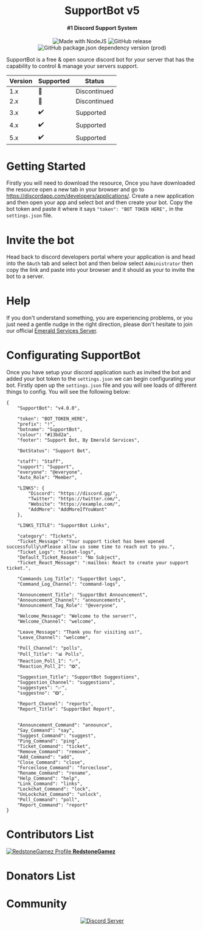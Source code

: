 <h1 align="center">SupportBot v5</h1>
<h4 align="center">#1 Discord Support System</h4>

<p align="center">
  <img src="https://img.shields.io/badge/Made%20with-NodeJS-blue.svg" alt="Made with NodeJS">
  <img src="https://img.shields.io/github/release/EmeraldRusher/SupportBot.svg" alt="GitHub release">
  <img src="https://img.shields.io/github/package-json/dependency-version/EmeraldRusher/SupportBot/discord.js.svg" alt="GitHub package.json dependency version (prod)">
</p>

SupportBot is a free & open source discord bot for your server that has the capability to control & manage your servers support.

| Version | Supported          | Status             |
| ------- | ------------------ |--------------------|
| 1.x     | 🚫                 | Discontinued       |
| 2.x     | 🚫                 | Discontinued       |
| 3.x     | ✔️                 | Supported          |
| 4.x     | ✔️                 | Supported          |
| 5.x     | ✔️                 | Supported          |

# Getting Started
Firstly you will need to download the resource, Once you have downloaded the resource open a new tab in your browser and go to https://discordapp.com/developers/applications/. Create a new application and then open your app and select bot and then create your bot. Copy the bot token and paste it where it says ``"token": "BOT TOKEN HERE",`` in the ``settings.json`` file.

# Invite the bot
Head back to discord developers portal where your application is and head into the ``OAuth`` tab and select bot and then below select ``Administrator`` then copy the link and paste into your browser and it should as your to invite the bot to a server.

# Help
If you don't understand something, you are experiencing problems, or you just need a gentle nudge in the right direction, please don't hesitate to join our official [Emerald Services Server](https://discord.gg/u47MQJ).

# Configurating SupportBot
Once you have setup your discord application such as invited the bot and added your bot token to the ``settings.json`` we can begin configurating your bot. Firstly open up the ``settings.json`` file and you will see loads of different things to config. You will see the following below:

```
{
    "SupportBot": "v4.0.0",
    
    "token": "BOT_TOKEN_HERE",
    "prefix": "!",
    "botname": "SupportBot",
    "colour": "#13bd2a",
    "footer": "Support Bot, By Emerald Services",
    
    "BotStatus": "Support Bot",
    
    "staff": "Staff",
    "support": "Support",
    "everyone": "@everyone",
    "Auto_Role": "Member",
    
    "LINKS": {
        "Discord": "https://discord.gg/",
        "Twitter": "https://twitter.com/",
        "Website": "https://example.com/",
        "AddMore": "AddMoreIfYouWant"
    },
    
    "LINKS_TITLE": "SupportBot Links",

    "category": "Tickets",
    "Ticket_Message": "Your support ticket has been opened successfully\nPlease allow us some time to reach out to you.",
    "Ticket_Logs": "ticket-logs",
    "Default_Ticket_Reason": "No Subject",
    "Ticket_React_Message": ":mailbox: React to create your support ticket.",
    
    "Commands_Log_Title": "SupportBot Logs",
    "Command_Log_Channel": "command-logs",

    "Announcement_Title": "SupportBot Announcement",
    "Announcement_Channel": "announcements",
    "Announcement_Tag_Role": "@everyone",
    
    "Welcome_Message": "Welcome to the server!",
    "Welcome_Channel": "welcome",
    
    "Leave_Message": "Thank you for visiting us!",
    "Leave_Channel": "welcome",

    "Poll_Channel": "polls",
    "Poll_Title": "📊 Polls",
    "Reaction_Poll_1": "✅",
    "Reaction_Poll_2": "❎",
    
    "Suggestion_Title": "SupportBot Suggestions",
    "Suggestion_Channel": "suggestions",
    "suggestyes": "✅",
    "suggestno": "❎",
    
    "Report_Channel": "reports",
    "Report_Title": "SupportBot Report",
    

    "Announcement_Command": "announce",
    "Say_Command": "say",
    "Suggest_Command": "suggest",
    "Ping_Command": "ping",
    "Ticket_Command": "ticket",
    "Remove_Command": "remove",
    "Add_Command": "add",
    "Close_Command": "close",
    "Forceclose_Command": "forceclose",
    "Rename_Command": "rename",
    "Help_Command": "help",
    "Link_Command": "links",
    "Lockchat_Command": "lock",
    "UnLockchat_Command": "unlock",
    "Poll_Command": "poll",
    "Report_Command": "report"
}

```

# Contributors List
<p>
  <a href="https://github.com/RedstoneGamez">
    <img src="https://cdn.discordapp.com/avatars/282610987801247744/9567e0674a5a6d371bb5d6efb956d57b.png?size=32" alt="RedstoneGamez Profile">
    <strong>RedstoneGamez</strong>
  </a>
</p>

# Donators List

# Community
<p align="center">
    <a href="https://discord.gg/tNt95Ba">
    <img src="https://discordapp.com/api/guilds/516345301985132552/widget.png?style=banner1" alt="Discord Server">
  </a>
</p>
